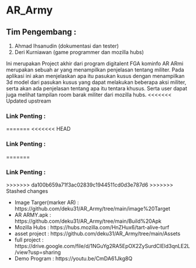 # AR_Army 
<h2>Tim Pengembang :</h2>
<ol>
<li> Ahmad Ihsanudin (dokumentasi dan tester)</li>
<li>Deri Kurniawan (game programmer dan mozilla hubs)</li>
</ol>
<p> Ini merupakan Project akhir dari program digitalent FGA kominfo
AR ARmi merupakan sebuah ar yang menampilkan penjelasan tentang militer. Pada aplikasi ini akan menjelaskan apa itu pasukan kusus dengan menampilkan 3d model dari pasukan kusus yang dapat melakukan beberapa aksi militer, serta akan ada penjelasan tentang apa itu tentara khusus.
Serta user dapat juga melihat tampilan room barak militer dari mozilla hubs.
<<<<<<< Updated upstream
<h3>Link Penting :</h3>
=======
<<<<<<< HEAD

<h3> Link Penting :</h3>
=======
<h3>Link Penting :</h3>
>>>>>>> da100b659a71f3ac02839c1944511cd0d3e787d6
>>>>>>> Stashed changes
<ul>
	<li>Image Targer(marker AR)	: https://github.com/deku31/AR_Army/tree/main/image%20Target</li>
	<li>AR ARMY.apk			: https://github.com/deku31/AR_Army/tree/main/Build%20Apk</li>
	<li>Mozilla Hubs		: https://hubs.mozilla.com/HnZHux6/tart-alive-turf</li>
	<li>asset project		: https://github.com/deku31/AR_Army/tree/main/Assets</li>
	<li>full project		: https://drive.google.com/file/d/1NGuYg2RA5EpOX2ZySurdClEld3qnLE2L/view?usp=sharing </li>
	<li>Demo Program		: https://youtu.be/CmDA61Jkg8Q</li>
</ul>

